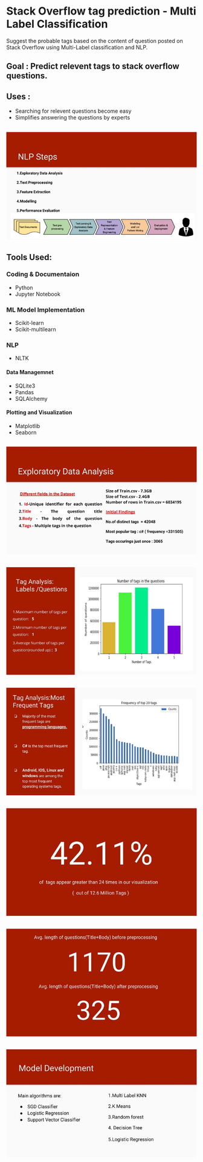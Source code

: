 # Stack Overflow tag prediction - Multi Label Classification
Suggest the probable tags based on the content of question posted on Stack Overflow using Multi-Label classification and NLP.

## Goal : Predict relevent tags to stack overflow questions.
## Uses : 
* Searching for relevent questions become easy
* Simplifies answering the questions by experts
## ![](/img/3.jpg) 
## Tools Used:
### Coding & Documentaion
* Python
* Jupyter Notebook
### ML Model Implementation
* Scikit-learn
* Scikit-multilearn
### NLP
* NLTK
#### Data Managemnet 
* SQLite3
* Pandas
* SQLAlchemy
#### Plotting and Visualization
* Matplotlib
* Seaborn
## ![](/img/5.jpg) 
## ![](/img/6.jpg) 
## ![](/img/7.jpg) 
## ![](/img/9.jpg) 
## ![](/img/12.jpg) 
## ![](/img/14.jpg) 

